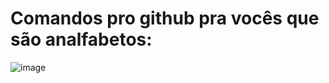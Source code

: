 <h1>Comandos pro github pra vocês que são analfabetos:</h1>

![image](https://github.com/user-attachments/assets/306f0a3f-686c-438b-866d-6de98277a039)
